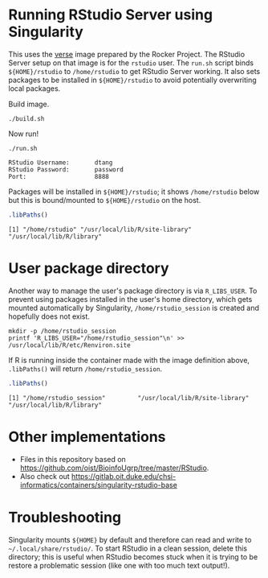 # Running RStudio Server using Singularity

This uses the [verse](https://rocker-project.org/images/versioned/rstudio.html)
image prepared by the Rocker Project. The RStudio Server setup on that image is
for the `rstudio` user. The `run.sh` script binds `${HOME}/rstudio` to
`/home/rstudio` to get RStudio Server working. It also sets packages to be
installed in `${HOME}/rstudio` to avoid potentially overwriting local packages.

Build image.

```console
./build.sh
```

Now run!

```console
./run.sh
```
```
RStudio Username:       dtang
RStudio Password:       password
Port:                   8888
```

Packages will be installed in `${HOME}/rstudio`; it shows `/home/rstudio` below
but this is bound/mounted to `${HOME}/rstudio` on the host.

```r
.libPaths()
```
```
[1] "/home/rstudio" "/usr/local/lib/R/site-library" "/usr/local/lib/R/library"
```

# User package directory

Another way to manage the user's package directory is via `R_LIBS_USER`. To prevent using packages installed in the user's home directory, which gets mounted automatically by Singularity, `/home/rstudio_session` is created and hopefully does not exist.

```
mkdir -p /home/rstudio_session
printf 'R_LIBS_USER="/home/rstudio_session"\n' >> /usr/local/lib/R/etc/Renviron.site
```

If R is running inside the container made with the image definition above, `.libPaths()` will return `/home/rstudio_session`.

```r
.libPaths()
```
```
[1] "/home/rstudio_session"         "/usr/local/lib/R/site-library" "/usr/local/lib/R/library"
```

# Other implementations

* Files in this repository based on <https://github.com/oist/BioinfoUgrp/tree/master/RStudio>.
* Also check out <https://gitlab.oit.duke.edu/chsi-informatics/containers/singularity-rstudio-base>

# Troubleshooting

Singularity mounts `${HOME}` by default and therefore can read and write to `~/.local/share/rstudio/`. To start RStudio in a clean session, delete this directory; this is useful when RStudio becomes stuck when it is trying to be restore a problematic session (like one with too much text output!).
